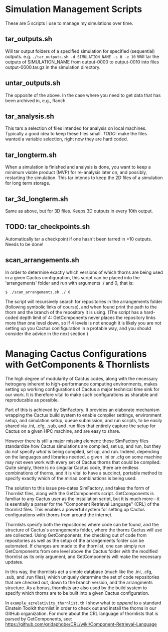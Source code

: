 # Simulation Management Scripts

These are 5 scripts I use to manage my simulations over time.

## tar_outputs.sh
Will tar output folders of a specified simulation for specified (sequential) outputs. 
e.g. ```./tar_outputs.sh -d SIMULATION_NAME -s 0 -e 10```
Will tar the outputs of SIMULATION_NAME from output-0000 to output-0010 into files output-0000.tar.gz in the simulation directory.

## untar_outputs.sh
The opposite of the above. In the case where you need to get data that has been archived in, e.g., Ranch.

## tar_analysis.sh
This tars a selection of files intended for analysis on local machines. Typically a good idea to keep these files small.
*TODO*: make the files wanted a variable selection, right now they are hard coded.

## tar_longterm.sh
When a simulation is finished and analysis is done, you want to keep a minimum viable product (MVP) for re-analysis later on, and possibly, restarting the simulation. This tar intends to keep the 2D files of a simulation for long term storage.

## tar_3d_longterm.sh
Same as above, but for 3D files. Keeps 3D outputs in every 10th output.

## TODO: tar_checkpoints.sh
Automatically tar a checkpoint if one hasn't been tarred in >10 outputs. Needs to be done!

## scan_arrangements.sh
In order to determine exactly which versions of which thorns are being used in a given Cactus configuration, this script can be placed into the 'arrangements' folder and run with arguments ./ and 0, that is:
```
$ ./scan_arrangements.sh ./ 0
```
The script will recursively search for repositories in the arrangements folder (following symbolic links of course), and when found print the path to the thorn and the branch of the repository it is using.
(The script has a hard-coded depth limit of 4: GetComponents never places the repository links more than one level down, so if 4 levels is not enough it is likely you are not setting up you Cactus conifiguration in a protable way, and you should consider the advice in the next section.)

# Managing Cactus Configurations with GetComponents & Thornlists

The high degree of modularity of Cactus codes, along with the necessary hetrogeny inherent to high-performance computing environments, makes setting up working configurations of Cactus a major technical time sink for our work.
It is therefore vital to make such configurations as sharable and reproducable as possible.

Part of this is achieved by SimFactory. It provides an elaborate mechanism wrapping the Cactus build system to enable compiler settings, environment setup, and simulation setup, queue submission, and run scripts, to be easily shared via .ini, .cfg, .sub, and .run files that entirely capture the setup for Cactus on a given HPC machine, and are easy to share.

However there is still a major missing element: these SimFactory files standardize how Cactus simulations are compiled, set up, and run, but they do not specify *what* is being compiled, set up, and run. Indeed, depending on the languages and libraries needed, a given .ini or .cfg on some machine may not even work with every set of Cactus thorns that could be compiled. Quite simply, there is no singular Cactus code, there are endless combinations of thorns, and it is vital to have a succinct, portable method to specify exactly which of the miriad combinations is being used.

The solution to this issue pre-dates SimFactory, and takes the form of Thornlist files, along with the GetComponents script.
GetComponents is familiar to any Cactus user as the installation script, but it is much more--it is esentially a parser for the "Component Retrieval Language" (CRL) of the thornlist files. This enables a powerful system for setting up Cactus configurations with thorns from around the internet.

Thornlists specify both the repositories where code can be found, and the structure of Cactus's arrangements folder, where the thorns Cactus will use are collected. Using GetComponents, the checking out of code from repositories as well as the setup of the arrangements folder can be automated. If changes are made to the thornlist, one can simply run GetComponents from one level above the Cactus folder with the modified thornlist as its only argument, and GetComponents will make the necessary updates.

In this way, the thornlists act a simple database (much like the .ini, .cfg, .sub, and .run files), which uniquely determine the set of code repositories that are checked out, down to the branch version, and the arrangments structure. As a bonus, thornlists are also used by the build system to specify which thorns are to be built into a given Cactus configuration.

In ```example_azrelativity_thornlist.th``` I show what to _append_ to a standard Einstein Toolkit thornlist in order to check out and install the thorns in our GitHub organization. For more about the CRL language of thornlists that is parsed by GetComponents, see:
https://github.com/gridaphobe/CRL/wiki/Component-Retrieval-Language

